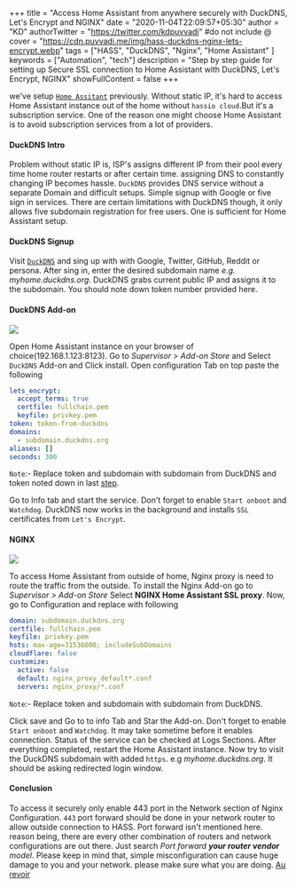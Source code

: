 +++
title = "Access Home Assistant from anywhere securely with DuckDNS, Let's Encrypt and NGINX"
date = "2020-11-04T22:09:57+05:30"
author = "KD"
authorTwitter = "https://twitter.com/kdpuvvadi" #do not include @
cover = "https://cdn.puvvadi.me/img/hass-duckdns-nginx-lets-encrypt.webp"
tags = ["HASS", "DuckDNS", "Nginx", "Home Assistant" ]
keywords = ["Automation", "tech"]
description = "Step by step guide for setting up Secure SSL connection to Home Assistant with DuckDNS, Let's Encrypt, NGINX"
showFullContent = false
+++

we've setup [`Home Assitant`](home-assistant-setup.md) previously. Without static IP, it's hard to access Home Assistant instance out of the home without `hassio cloud`.But it's a subscription service. One of the reason one might choose Home Assistant is to avoid subscription services from a lot of providers.

#### DuckDNS Intro

Problem without static IP is, ISP's assigns different IP from their pool every time home router restarts or after certain time. assigning DNS to constantly changing IP becomes hassle. `DuckDNS` provides DNS service without a separate Domain and difficult setups. Simple signup with Google or five sign in services. There are certain limitations with DuckDNS though, it only allows five subdomain registration for free users. One is sufficient for Home Assistant setup. 

#### DuckDNS Signup

Visit [`DuckDNS`](https://www.duckdns.org/) and sing up with with Google, Twitter, GitHub, Reddit or persona. After sing in, enter the desired subdomain name *e.g. myhome.duckdns.org*. DuckDNS grabs current public IP and assigns it to the subdomain. You should note down token number provided here.

#### DuckDNS Add-on

![](https://cdn.puvvadi.me/img/hass_addon_store.webp)

Open Home Assistant instance on your browser of choice(192.168.1.123:8123). Go to *Supervisor > Add-on Store* and Select `DuckDNS` Add-on and Click install. Open configuration Tab on top paste the following

````yaml
lets_encrypt:
  accept_terms: true
  certfile: fullchain.pem
  keyfile: privkey.pem
token: token-from-duckdns
domains:
  - subdomain.duckdns.org
aliases: []
seconds: 300
````

`Note`:- Replace token and subdomain with subdomain from DuckDNS and token noted down in last [step](#duckdns-signup).

Go to Info tab and start the service. Don't forget to enable `Start onboot` and `Watchdog`. DuckDNS now works in the background and installs `SSL` certificates from `Let's Encrypt`. 

#### NGINX

![](https://cdn.puvvadi.me/img/hass_addon_store.webp)

To access Home Assistant from outside of home, Nginx proxy is need to route the traffic from the outside. To install the Nginx Add-on go to *Supervisor > Add-on Store* Select **NGINX Home Assistant SSL proxy**. Now, go to Configuration and replace with following

````yaml
domain: subdomain.duckdns.org
certfile: fullchain.pem
keyfile: privkey.pem
hsts: max-age=31536000; includeSubDomains
cloudflare: false
customize:
  active: false
  default: nginx_proxy_default*.conf
  servers: nginx_proxy/*.conf
````

`Note`:- Replace token and subdomain with subdomain from DuckDNS.

Click save and Go to to info Tab and Star the Add-on. Don't forget to enable `Start onboot` and `Watchdog`. It may take sometime before it enables connection. Status of the service can be checked at Logs Sections. After everything completed, restart the Home Assistant instance. Now try to visit the DuckDNS subdomain with added `https`. e.g *myhome.duckdns.org*. It should be asking redirected login window.

#### Conclusion

To access it securely only enable 443 port in the Network section of Nginx Configuration. `443` port forward should be done in your network router to allow outside connection to HASS. Port forward isn't mentioned here. reason being, there are every other combination of routers and network configurations are out there. Just search *Port forward **your router vendor** model*. Please keep in mind that, simple misconfiguration can cause huge damage to you and your network. please make sure what you are doing.  [Au revoir](#conclusion)
